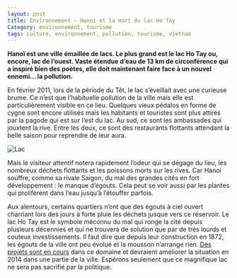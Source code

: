 ```yaml
---
layout: post
title: Environnement - Hanoi et la mort du lac Ho Tay
Category: environnement, tourisme
tags: culture, environnement, pollution, tourisme, vietnam
---
```

**Hanoï est une ville émaillée de lacs. Le plus grand est le lac Ho Tay ou, encore, lac de l’ouest. Vaste étendue d’eau de 13 km de circonférence qui a inspiré bien des poètes, elle doit maintenant faire face à un nouvel ennemi… la pollution.**

En février 2011, lors de la période du Têt, le lac s’éveillait avec une curieuse brume. Ce n’est que l’habituelle pollution de la ville mais elle est particulièrement visible en ce lieu. Quelques vieux pédalos en forme de cygne sont encore utilisés mais les habitants et touristes sont plus attirés par la pagode qui est sur l’est du lac. Au sud, ce sont les ambassades qui jouxtent la rive. Entre les deux, ce sont des restaurants flottants attendant la belle saison pour reprendre de leur aura.

![Lac](https://cheziceman.files.wordpress.com/2016/10/hanoihotay.jpg)

Mais le visiteur attentif notera rapidement l’odeur qui se dégage du lieu, les nombreux déchets flottants et les poissons morts sur les rives. Car Hanoi souffre, comme sa rivale Saigon, du mal des grandes cités en fort développement : le manque d’égouts. Cela peut se voir aussi par les plantes qui prolifèrent dans l’eau jusqu’à l’étouffer parfois.

Aux alentours, certains quartiers n’ont que des égouts à ciel ouvert charriant lors des jours à forte pluie les déchets jusque vers ce réservoir. Le lac Ho Tay est le symbole méconnu du mal qui ronge la cité depuis plusieurs décennies et qui ne trouvera de solution que par de très lourds et couteux investissements. Il faut dire que depuis leur construction en 1872, les égouts de la ville ont peu évolué et la mousson n’arrange rien. <a href="http://lecourrier.vnanet.vn/lecourrier/fr-fr/details/24/urbanisme/44269/amenagement-du-reseau-devacuation-des-eaux-de-hanoi.aspx"> Des projets sont en cours</a> dans ce domaine et devraient améliorer la situation en 2014 dans une partie de la ville. Espérons seulement que ce magnifique lac ne sera pas sacrifié par la politique.
